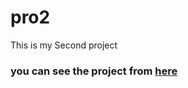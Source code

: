 # pro2
This is my Second project 

### you can see the project from [here](https://saifhayek.github.io/pro2/)
